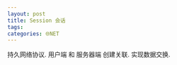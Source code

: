 ```yaml
---
layout: post
title: Session 会话
tags: 
categories: 🌐NET
---
```



持久网络协议.
用户端 和 服务器端 创建关联. 实现数据交换.


